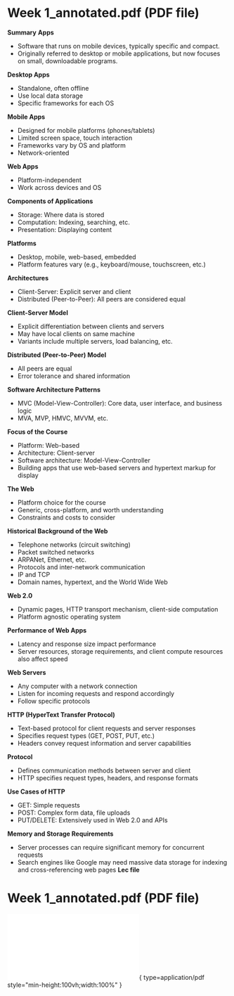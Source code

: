 # Week 1_annotated.pdf (PDF file)

**Summary**
**Apps**

- Software that runs on mobile devices, typically specific and compact.
- Originally referred to desktop or mobile applications, but now focuses on small, downloadable programs.

**Desktop Apps**

- Standalone, often offline
- Use local data storage
- Specific frameworks for each OS

**Mobile Apps**

- Designed for mobile platforms (phones/tablets)
- Limited screen space, touch interaction
- Frameworks vary by OS and platform
- Network-oriented

**Web Apps**

- Platform-independent
- Work across devices and OS

**Components of Applications**

- Storage: Where data is stored
- Computation: Indexing, searching, etc.
- Presentation: Displaying content

**Platforms**

- Desktop, mobile, web-based, embedded
- Platform features vary (e.g., keyboard/mouse, touchscreen, etc.)

**Architectures**

- Client-Server: Explicit server and client
- Distributed (Peer-to-Peer): All peers are considered equal

**Client-Server Model**

- Explicit differentiation between clients and servers
- May have local clients on same machine
- Variants include multiple servers, load balancing, etc.

**Distributed (Peer-to-Peer) Model**

- All peers are equal
- Error tolerance and shared information

**Software Architecture Patterns**

- MVC (Model-View-Controller): Core data, user interface, and business logic
- MVA, MVP, HMVC, MVVM, etc.

**Focus of the Course**

- Platform: Web-based
- Architecture: Client-server
- Software architecture: Model-View-Controller
- Building apps that use web-based servers and hypertext markup for display

**The Web**

- Platform choice for the course
- Generic, cross-platform, and worth understanding
- Constraints and costs to consider

**Historical Background of the Web**

- Telephone networks (circuit switching)
- Packet switched networks
- ARPANet, Ethernet, etc.
- Protocols and inter-network communication
- IP and TCP
- Domain names, hypertext, and the World Wide Web

**Web 2.0**

- Dynamic pages, HTTP transport mechanism, client-side computation
- Platform agnostic operating system

**Performance of Web Apps**

- Latency and response size impact performance
- Server resources, storage requirements, and client compute resources also affect speed

**Web Servers**

- Any computer with a network connection
- Listen for incoming requests and respond accordingly
- Follow specific protocols

**HTTP (HyperText Transfer Protocol)**

- Text-based protocol for client requests and server responses
- Specifies request types (GET, POST, PUT, etc.)
- Headers convey request information and server capabilities

**Protocol**

- Defines communication methods between server and client
- HTTP specifies request types, headers, and response formats

**Use Cases of HTTP**

- GET: Simple requests
- POST: Complex form data, file uploads
- PUT/DELETE: Extensively used in Web 2.0 and APIs

**Memory and Storage Requirements**

- Server processes can require significant memory for concurrent requests
- Search engines like Google may need massive data storage for indexing and cross-referencing web pages
  **Lec file**

# Week 1_annotated.pdf (PDF file)

![Alt text](./Week%201_annotated.pdf){ type=application/pdf style="min-height:100vh;width:100%" }
